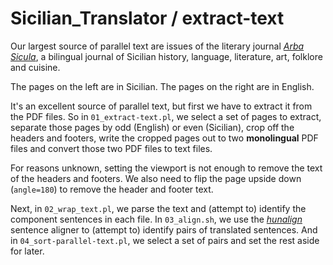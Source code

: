 #  Sicilian_Translator / extract-text

Our largest source of parallel text are issues of the literary journal [_Arba Sicula_](http://www.arbasicula.org/), a bilingual journal of Sicilian history, language, literature, art, folklore and cuisine.

The pages on the left are in Sicilian.  The pages on the right are in English.

It's an excellent source of parallel text, but first we have to extract it from the PDF files.  So in `01_extract-text.pl`, we select a set of pages to extract, separate those pages by odd (English) or even (Sicilian), crop off the headers and footers, write the cropped pages out to two **monolingual** PDF files and convert those two PDF files to text files.

For reasons unknown, setting the viewport is not enough to remove the text of the headers and footers.  We also need to flip the page upside down (`angle=180`) to remove the header and footer text.

Next, in `02_wrap_text.pl`, we parse the text and (attempt to) identify the component sentences in each file.  In `03_align.sh`, we use the [_hunalign_](https://github.com/danielvarga/hunalign) sentence aligner to (attempt to) identify pairs of translated sentences.  And in `04_sort-parallel-text.pl`, we select a set of pairs and set the rest aside for later.
